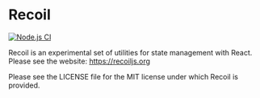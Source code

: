 # Recoil

[![Node.js CI](https://github.com/facebookexperimental/Recoil/workflows/Node.js%20CI/badge.svg)](https://github.com/facebookexperimental/Recoil/actions)

Recoil is an experimental set of utilities for state management with React. Please see the website: https://recoiljs.org

Please see the LICENSE file for the MIT license under which Recoil is provided.
